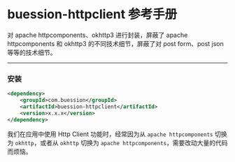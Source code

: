 # buession-httpclient 参考手册


对 apache httpcomponents、okhttp3 进行封装，屏蔽了 apache httpcomponents 和 okhttp3 的不同技术细节，屏蔽了对 post form、post json 等等的技术细节。


---


### **安装**

```xml
<dependency>
    <groupId>com.buession</groupId>
    <artifactId>buession-httpclient</artifactId>
    <version>x.x.x</version>
</dependency>
```

我们在应用中使用 Http Client 功能时，经常因为从 `apache httpcomponents` 切换为 `okhttp`，或者从 `okhttp` 切换为 `apache httpcomponents`，需要改动大量的代码而烦恼。